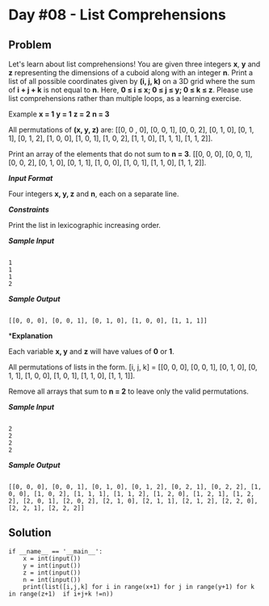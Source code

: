 # Day #08 - List Comprehensions
## Problem

Let's learn about list comprehensions! You are given three integers **x**, **y** and **z** representing the dimensions of a cuboid along with an integer **n**. Print a list of all possible coordinates given by **(i, j, k)** on a 3D grid where the sum of **i + j + k** is not equal to **n**. Here, **0 ≤ i ≤ x; 0 ≤ j ≤ y; 0 ≤ k ≤ z**. Please use list comprehensions rather than multiple loops, as a learning exercise.

Example
**x = 1**
**y = 1**
**z = 2**
**n = 3**



All permutations of **(x, y, z)** are:
[[0, 0 , 0], [0, 0, 1], [0, 0, 2], [0, 1, 0], [0, 1, 1], [0, 1, 2], [1, 0, 0], [1, 0, 1], [1, 0, 2], [1, 1, 0], [1, 1, 1], [1, 1, 2]].

Print an array of the elements that do not sum to **n = 3**.
[[0, 0, 0], [0, 0, 1], [0, 0, 2], [0, 1, 0], [0, 1, 1], [1, 0, 0], [1, 0, 1], [1, 1, 0], [1, 1, 2]].

***Input Format***

Four integers **x, y, z** and **n**, each on a separate line.

***Constraints***

Print the list in lexicographic increasing order.

***Sample Input***
```

1
1
1
2

```
***Sample Output***
```

[[0, 0, 0], [0, 0, 1], [0, 1, 0], [1, 0, 0], [1, 1, 1]]

```
***Explanation**

Each variable **x, y** and **z** will have values of **0** or **1**.

All permutations of lists in the form.
[i, j, k] = [[0, 0, 0], [0, 0, 1], [0, 1, 0], [0, 1, 1], [1, 0, 0], [1, 0, 1], [1, 1, 0], [1, 1, 1]].

Remove all arrays that sum to **n = 2** to leave only the valid permutations.

***Sample Input***
```

2
2
2
2

```
***Sample Output*** 
```

[[0, 0, 0], [0, 0, 1], [0, 1, 0], [0, 1, 2], [0, 2, 1], [0, 2, 2], [1, 0, 0], [1, 0, 2], [1, 1, 1], [1, 1, 2], [1, 2, 0], [1, 2, 1], [1, 2, 2], [2, 0, 1], [2, 0, 2], [2, 1, 0], [2, 1, 1], [2, 1, 2], [2, 2, 0], [2, 2, 1], [2, 2, 2]]

```

## Solution
```
if __name__ == '__main__':
    x = int(input())
    y = int(input())
    z = int(input())
    n = int(input())
    print(list([i,j,k] for i in range(x+1) for j in range(y+1) for k in range(z+1)  if i+j+k !=n))
```
